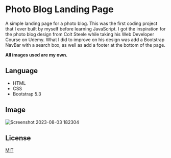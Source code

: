 # Photo Blog Landing Page

A simple landing page for a photo blog. This was the first coding project that I ever built by myself before learning JavaScript. I got the inspiration for the photo blog design from Colt Steele while taking his Web Developer Course on Udemy. What I did to improve on his design was add a Bootstrap NavBar with a search box, as well as add a footer at the bottom of the page.

**All images used are my own.**

## Language
- HTML
- CSS
- Bootstrap 5.3

## Image
![Screenshot 2023-08-03 182304](https://github.com/Xperimance/Photo-Blog-Landing-Page/assets/137794719/c1b7f844-913f-4940-a0ad-8fc0c4d4febf)

## License

[MIT](https://choosealicense.com/licenses/mit/)



